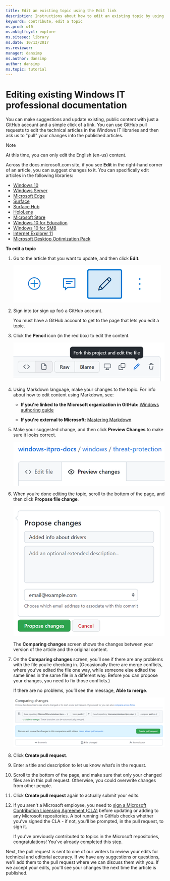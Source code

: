 ```yaml
---
title: Edit an existing topic using the Edit link
description: Instructions about how to edit an existing topic by using the Edit link on docs.microsoft.com.
keywords: contribute, edit a topic
ms.prod: w10
ms.mktglfcycl: explore
ms.sitesec: library
ms.date: 10/13/2017
ms.reviewer: 
manager: dansimp
ms.author: dansimp
author: dansimp
ms.topic: tutorial
---
```


# Editing existing Windows IT professional documentation
You can make suggestions and update existing, public content with just a GitHub account and a simple click of a link. You can use GitHub pull requests to edit the technical articles in the Windows IT libraries and then ask us to "pull" your changes into the published articles. 

>[!NOTE]
>At this time, you can only edit the English (en-us) content.

Across the docs.microsoft.com site, if you see **Edit** in the right-hand corner of an article, you can suggest changes to it. You can specifically edit articles in the following libraries:

- [Windows 10](/windows/windows-10)
- [Windows Server](/windows-server/)
- [Microsoft Edge](/microsoft-edge/deploy)    
- [Surface](/surface)
- [Surface Hub](/surface-hub)
- [HoloLens](/hololens)
- [Microsoft Store](/microsoft-store)
- [Windows 10 for Education](/education/windows)
- [Windows 10 for SMB](/windows/smb)
- [Internet Explorer 11](/internet-explorer)
- [Microsoft Desktop Optimization Pack](/microsoft-desktop-optimization-pack)


**To edit a topic**

1. Go to the article that you want to update, and then click **Edit**.

    ![GitHub Web, showing the Edit link.](images/contribute-link.png)

2. Sign into (or sign up for) a GitHub account.
    
    You must have a GitHub account to get to the page that lets you edit a topic.

3. Click the **Pencil** icon (in the red box) to edit the content.

    ![GitHub Web, showing the Pencil icon in the red box.](images/pencil-icon.png)

4. Using Markdown language, make your changes to the topic. For info about how to edit content using Markdown, see:
   - **If you're linked to the Microsoft organization in GitHub:** [Windows authoring guide](https://aka.ms/WindowsAuthoring)
    
   - **If you're external to Microsoft:** [Mastering Markdown](https://guides.github.com/features/mastering-markdown/) 

5. Make your suggested change, and then click **Preview Changes** to make sure it looks correct.

      ![GitHub Web, showing the Preview Changes tab.](images/preview-changes.png)

6. When you’re done editing the topic, scroll to the bottom of the page, and then click **Propose file change**.

    ![GitHub Web, showing the Propose file change button.](images/propose-file-change.png)

    The **Comparing changes** screen shows the changes between your version of the article and the original content.

7. On the **Comparing changes** screen, you’ll see if there are any problems with the file you’re checking in. (Occasionally there are merge conflicts, where you've edited the file one way, while someone else edited the same lines in the same file in a different way. Before you can propose your changes, you need to fix those conflicts.)

   If there are no problems, you’ll see the message, **Able to merge**.

   ![GitHub Web, showing the Comparing changes screen.](images/compare-changes.png)

8. Click **Create pull request**.

9. Enter a title and description to let us know what’s in the request.

10. Scroll to the bottom of the page, and make sure that only your changed files are in this pull request. Otherwise, you could overwrite changes from other people.

11. Click **Create pull request** again to actually submit your edits.

12. If you aren't a Microsoft employee, you need to [sign a Microsoft Contribution Licensing Agreement (CLA)](https://cla.microsoft.com/) before updating or adding to any Microsoft repositories. A bot running in GitHub checks whether you've signed the CLA - if not, you'll be prompted, in the pull request, to sign it.

    If you've previously contributed to topics in the Microsoft repositories, congratulations! You've already completed this step.

Next, the pull request is sent to one of our writers to review your edits for technical and editorial accuracy. If we have any suggestions or questions, we'll add them to the pull request where we can discuss them with you. If we accept your edits, you'll see your changes the next time the article is published.